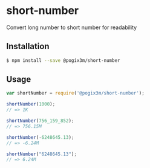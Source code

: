 # short-number
Convert long number to short number for readability

## Installation

```sh
$ npm install --save @pogix3m/short-number
```

## Usage

```js
var shortNumber = require('@pogix3m/short-number');

shortNumber(1000);
// => 1K

shortNumber(756_159_852);
// => 756.15M

shortNumber(-6248645.13);
// => -6.24M

shortNumber("6248645.13");
// => 6.24M

```
